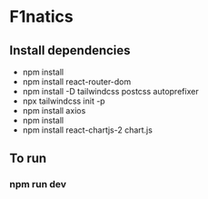 # F1natics

## Install dependencies

- npm install
- npm install react-router-dom
- npm install -D tailwindcss postcss autoprefixer
- npx tailwindcss init -p
- npm install axios
- npm install
- npm install react-chartjs-2 chart.js

## To run

### npm run dev
